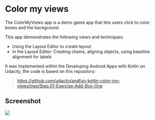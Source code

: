 # Color my views

The ColorMyViews app is a demo game app that lets users click to color boxes and the background.

This app demonstrates the following views and techniques:

- Using the Layout Editor to create layout
- In the Layout Editor: Creating chains, aligning objects, using baseline alignment for labels

It was implemented within the Developing Android Apps with Kotlin on Udacity, the code is based on this repository:

> https://github.com/udacity/andfun-kotlin-color-my-views/tree/Step.01-Exercise-Add-Box-One

## Screenshot

![](https://drive.google.com/uc?export=view&id=1SqqAAuP2sFQzoUsU_CubbVYNaXSbR7lP)
